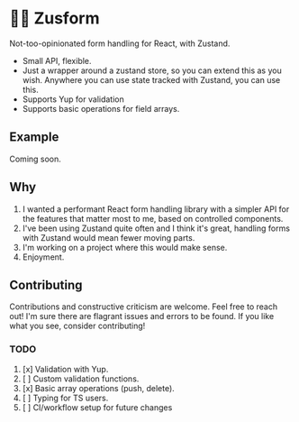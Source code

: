 
# 🐻‍❄️ Zusform
Not-too-opinionated form handling for React, with Zustand.

- Small API, flexible.
- Just a wrapper around a zustand store, so you can extend this as you wish. Anywhere you can use state tracked with Zustand, you can use this.
- Supports Yup for validation
- Supports basic operations for field arrays.

## Example
Coming soon.

## Why

1. I wanted a performant React form handling library with a simpler API for the features that matter most to me, based on controlled components.
2. I've been using Zustand quite often and I think it's great, handling forms with Zustand would mean fewer moving parts.
3. I'm working on a project where this would make sense.
4. Enjoyment.

## Contributing
Contributions and constructive criticism are welcome. Feel free to reach out!
I'm sure there are flagrant issues and errors to be found. If you like what you see, consider contributing!

### TODO
1. [x] Validation with Yup.
2. [ ] Custom validation functions.
3. [x] Basic array operations (push, delete).
4. [ ] Typing for TS users.
5. [ ] CI/workflow setup for future changes
